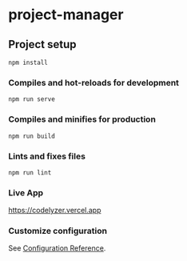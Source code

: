 # project-manager

## Project setup
```
npm install
```

### Compiles and hot-reloads for development
```
npm run serve
```

### Compiles and minifies for production
```
npm run build
```

### Lints and fixes files
```
npm run lint
```

### Live App
https://codelyzer.vercel.app

### Customize configuration
See [Configuration Reference](https://cli.vuejs.org/config/).
